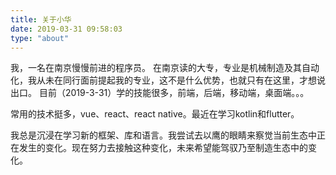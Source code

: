 ```yaml
---
title: 关于小华
date: 2019-03-31 09:58:03
type: "about"
---
```


我，一名在南京慢慢前进的程序员。
在南京读的大专，专业是机械制造及其自动化，我从未在同行面前提起我的专业，这不是什么优势，也就只有在这里，才想说出口。
目前（2019-3-31）学的技能很多，前端，后端，移动端，桌面端。。。

常用的技术挺多，vue、react、react native。最近在学习kotlin和flutter。

我总是沉浸在学习新的框架、库和语言。我尝试去以鹰的眼睛来察觉当前生态中正在发生的变化。现在努力去接触这种变化，未来希望能驾驭乃至制造生态中的变化。
